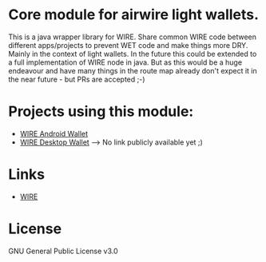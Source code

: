 # Core module for airwire light wallets.

This is a java wrapper library for WIRE. Share common WIRE code between different apps/projects to prevent WET code and make things more DRY. Mainly in the context of light wallets. In the future this could be extended to a full implementation of WIRE node in java. But as this would be a huge endeavour and have many things in the route map already don't expect it in the near future - but PRs are accepted ;-)


Projects using this module:
=====

* [WIRE Android Wallet](https://github.com/furszy/WIRE-Android.git)
* [WIRE Desktop Wallet](--) --> No link publicly available yet ;) 


Links
=====

* [WIRE](https://airwire.org/)



License
=====

GNU General Public License v3.0
